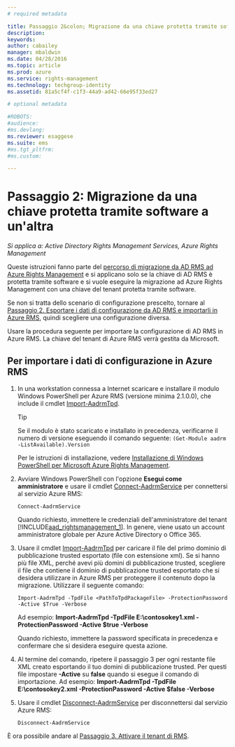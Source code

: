 ```yaml
---
# required metadata

title: Passaggio 2&colon; Migrazione da una chiave protetta tramite software a un'altra | Azure RMS
description:
keywords:
author: cabailey
manager: mbaldwin
ms.date: 04/28/2016
ms.topic: article
ms.prod: azure
ms.service: rights-management
ms.technology: techgroup-identity
ms.assetid: 81a5cf4f-c1f3-44a9-ad42-66e95f33ed27

# optional metadata

#ROBOTS:
#audience:
#ms.devlang:
ms.reviewer: esaggese
ms.suite: ems
#ms.tgt_pltfrm:
#ms.custom:

---
```



# Passaggio 2: Migrazione da una chiave protetta tramite software a un'altra

*Si applica a: Active Directory Rights Management Services, Azure Rights Management*


Queste istruzioni fanno parte del [percorso di migrazione da AD RMS ad Azure Rights Management](migrate-from-ad-rms-to-azure-rms.md) e si applicano solo se la chiave di AD RMS è protetta tramite software e si vuole eseguire la migrazione ad Azure Rights Management con una chiave del tenant protetta tramite software. 

Se non si tratta dello scenario di configurazione prescelto, tornare al [Passaggio 2. Esportare i dati di configurazione da AD RMS e importarli in Azure RMS](migrate-from-ad-rms-to-azure-rms.md#step-2-export-configuration-data-from-ad-rms-and-import-it-to-azure-rms), quindi scegliere una configurazione diversa.

Usare la procedura seguente per importare la configurazione di AD RMS in Azure RMS. La chiave del tenant di Azure RMS verrà gestita da Microsoft.

## Per importare i dati di configurazione in Azure RMS

1.  In una workstation connessa a Internet scaricare e installare il modulo Windows PowerShell per Azure RMS (versione minima 2.1.0.0), che include il cmdlet [Import-AadrmTpd](http://msdn.microsoft.com/library/azure/dn857523.aspx).

    > [!TIP]
    > Se il modulo è stato scaricato e installato in precedenza, verificarne il numero di versione eseguendo il comando seguente: `(Get-Module aadrm -ListAvailable).Version`

    Per le istruzioni di installazione, vedere [Installazione di Windows PowerShell per Microsoft Azure Rights Management](../deploy-use/install-powershell.md).

2.  Avviare Windows PowerShell con l'opzione **Esegui come amministratore** e usare il cmdlet [Connect-AadrmService](http://msdn.microsoft.com/library/azure/dn629415.aspx) per connettersi al servizio Azure RMS:

    ```
    Connect-AadrmService
    ```
    Quando richiesto, immettere le credenziali dell'amministratore del tenant [!INCLUDE[aad_rightsmanagement_1](../includes/aad_rightsmanagement_1_md.md)]. In genere, viene usato un account amministratore globale per Azure Active Directory o Office 365.

3.  Usare il cmdlet [Import-AadrmTpd](http://msdn.microsoft.com/library/azure/dn857523.aspx) per caricare il file del primo dominio di pubblicazione trusted esportato (file con estensione xml). Se si hanno più file XML, perché avevi più domini di pubblicazione trusted, scegliere il file che contiene il dominio di pubblicazione trusted esportato che si desidera utilizzare in Azure RMS per proteggere il contenuto dopo la migrazione. Utilizzare il seguente comando:

    ```
    Import-AadrmTpd -TpdFile <PathToTpdPackageFile> -ProtectionPassword -Active $True -Verbose
    ```
    Ad esempio: **Import-AadrmTpd -TpdFile E:\contosokey1.xml -ProtectionPassword -Active $true -Verbose**

    Quando richiesto, immettere la password specificata in precedenza e confermare che si desidera eseguire questa azione.

4.  Al termine del comando, ripetere il passaggio 3 per ogni restante file XML creato esportando il tuo domini di pubblicazione trusted. Per questi file impostare **-Active** su **false** quando si esegue il comando di importazione. Ad esempio: **Import-AadrmTpd -TpdFile E:\contosokey2.xml -ProtectionPassword -Active $false -Verbose**

5.  Usare il cmdlet [Disconnect-AadrmService](http://msdn.microsoft.com/library/azure/dn629416.aspx) per disconnettersi dal servizio Azure RMS:

    ```
    Disconnect-AadrmService
    ```

È ora possibile andare al [Passaggio 3. Attivare il tenant di RMS](migrate-from-ad-rms-to-azure-rms.md#BKMK_Step3Migration).



<!--HONumber=Apr16_HO4-->


